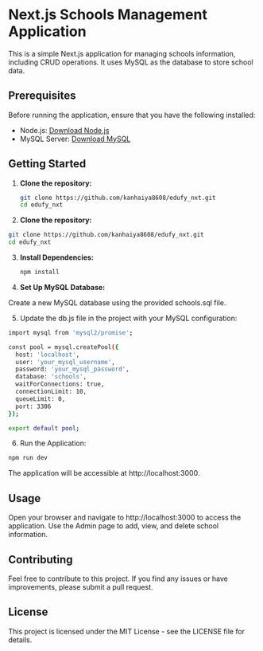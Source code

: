 # Next.js Schools Management Application

This is a simple Next.js application for managing schools information, including CRUD operations. It uses MySQL as the database to store school data.

## Prerequisites

Before running the application, ensure that you have the following installed:

- Node.js: [Download Node.js](https://nodejs.org/)
- MySQL Server: [Download MySQL](https://dev.mysql.com/downloads/)

## Getting Started

1. **Clone the repository:**

   ```bash
   git clone https://github.com/kanhaiya8608/edufy_nxt.git
   cd edufy_nxt
   ```

2.  **Clone the repository:**

   ```bash
   git clone https://github.com/kanhaiya8608/edufy_nxt.git
   cd edufy_nxt
   ```
3. **Install Dependencies:**

   ```bash
   npm install
   ```
4. **Set Up MySQL Database:**

 Create a new MySQL database using the provided schools.sql file.

5. Update the db.js file in the project with your MySQL configuration:

```bash
import mysql from 'mysql2/promise';

const pool = mysql.createPool({
  host: 'localhost',
  user: 'your_mysql_username',
  password: 'your_mysql_password',
  database: 'schools',
  waitForConnections: true,
  connectionLimit: 10,
  queueLimit: 0,
  port: 3306
});

export default pool;
```
6. Run the Application:

```bash
npm run dev
```
The application will be accessible at http://localhost:3000.

## Usage
Open your browser and navigate to http://localhost:3000 to access the application.
Use the Admin page to add, view, and delete school information.

## Contributing
Feel free to contribute to this project. If you find any issues or have improvements, please submit a pull request.

## License
This project is licensed under the MIT License - see the LICENSE file for details.